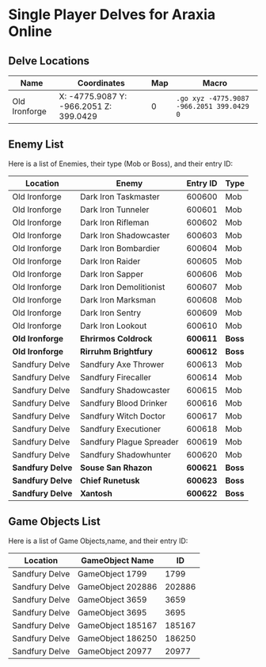 # Single Player Delves for Araxia Online

## Delve Locations

| Name          | Coordinates                   | Map | Macro                          |
|---------------|-------------------------------|-----|---------------------------------|
| Old Ironforge | X: -4775.9087 Y: -966.2051 Z: 399.0429       | 0   | `.go xyz -4775.9087 -966.2051 399.0429 0`     |

## Enemy List

Here is a list of Enemies, their type (Mob or Boss), and their entry ID:

| Location       | Enemy                  | Entry ID | Type  |
|----------------|------------------------|----------|-------|
| Old Ironforge  | Dark Iron Taskmaster   | 600600   | Mob   |
| Old Ironforge  | Dark Iron Tunneler     | 600601   | Mob   |
| Old Ironforge  | Dark Iron Rifleman     | 600602   | Mob   |
| Old Ironforge  | Dark Iron Shadowcaster | 600603   | Mob   |
| Old Ironforge  | Dark Iron Bombardier   | 600604   | Mob   |
| Old Ironforge  | Dark Iron Raider       | 600605   | Mob   |
| Old Ironforge  | Dark Iron Sapper       | 600606   | Mob   |
| Old Ironforge  | Dark Iron Demolitionist| 600607   | Mob   |
| Old Ironforge  | Dark Iron Marksman     | 600608   | Mob   |
| Old Ironforge  | Dark Iron Sentry       | 600609   | Mob   |
| Old Ironforge  | Dark Iron Lookout      | 600610   | Mob   |
| **Old Ironforge**  | **Ehrirmos Coldrock**      | **600611**   | **Boss**  |
| **Old Ironforge**  | **Rirruhm Brightfury**     | **600612**   | **Boss**  |
| Sandfury Delve | Sandfury Axe Thrower   | 600613   | Mob   |
| Sandfury Delve | Sandfury Firecaller    | 600614   | Mob   |
| Sandfury Delve | Sandfury Shadowcaster | 600615   | Mob   |
| Sandfury Delve | Sandfury Blood Drinker | 600616   | Mob   |
| Sandfury Delve | Sandfury Witch Doctor  | 600617   | Mob   |
| Sandfury Delve | Sandfury Executioner   | 600618   | Mob   |
| Sandfury Delve | Sandfury Plague Spreader| 600619  | Mob   |
| Sandfury Delve | Sandfury Shadowhunter | 600620   | Mob   |
| **Sandfury Delve** | **Souse San Rhazon**       | **600621**   | **Boss**  |
| **Sandfury Delve** | **Chief Runetusk**         | **600623**   | **Boss**  |
| **Sandfury Delve** | **Xantosh**                | **600622**   | **Boss**  |

## Game Objects List

Here is a list of Game Objects,name, and their entry ID:


| Location       | GameObject Name        | ID     |
|----------------|------------------------|--------|
| Sandfury Delve | GameObject 1799        | 1799   |
| Sandfury Delve | GameObject 202886      | 202886 |
| Sandfury Delve | GameObject 3659        | 3659   |
| Sandfury Delve | GameObject 3695        | 3695   |
| Sandfury Delve | GameObject 185167      | 185167 |
| Sandfury Delve | GameObject 186250      | 186250 |
| Sandfury Delve | GameObject 20977       | 20977  |




